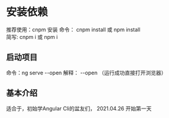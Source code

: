 # 安装依赖

推荐使用：cnpm 安装
命令： cnpm install 或  npm install  
简写:  cnpm i 或 npm i

## 启动项目

命令：ng serve --open 
解释： --open （运行成功直接打开浏览器）

## 基本介绍

适合于，初始学Angular Cli的盆友们，
2021.04.26 开始第一天

